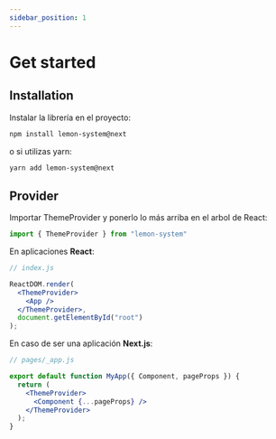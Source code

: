 ```yaml
---
sidebar_position: 1
---
```


# Get started

## Installation

Instalar la librería en el proyecto:

```bash
npm install lemon-system@next
```

o si utilizas yarn:

```bash
yarn add lemon-system@next
```

## Provider

Importar ThemeProvider y ponerlo lo más arriba en el arbol de React:

```jsx
import { ThemeProvider } from "lemon-system"
```

En aplicaciones **React**:

```jsx
// index.js

ReactDOM.render(
  <ThemeProvider>
    <App />
  </ThemeProvider>,
  document.getElementById("root")
);
```

En caso de ser una aplicación **Next.js**:

```jsx
// pages/_app.js

export default function MyApp({ Component, pageProps }) {
  return (
    <ThemeProvider>
      <Component {...pageProps} />
    </ThemeProvider>
  );
}
```
